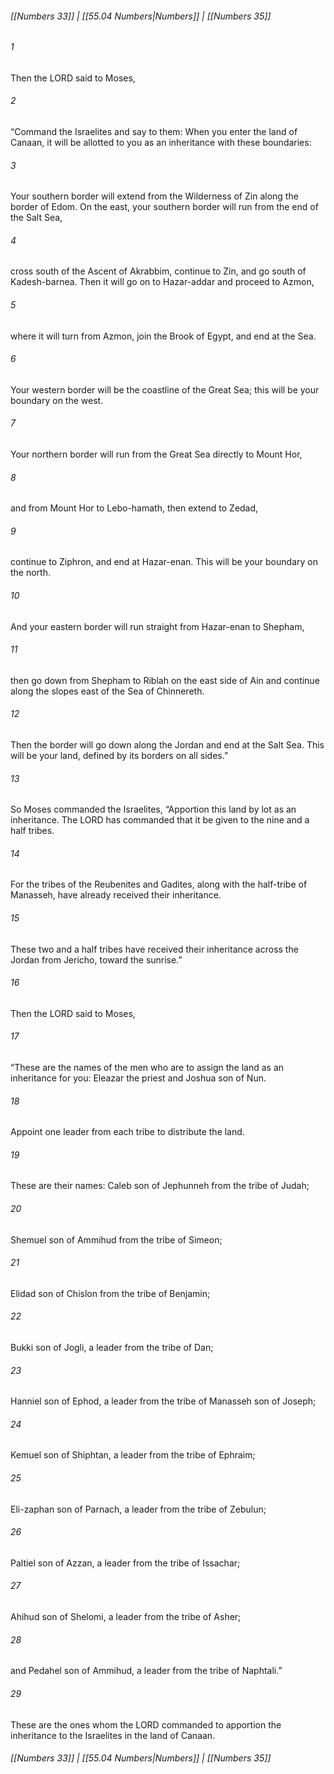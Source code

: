 
###### [[Numbers 33]] | [[55.04 Numbers|Numbers]] | [[Numbers 35]]

###### 1
Then the LORD said to Moses,
###### 2
“Command the Israelites and say to them: When you enter the land of Canaan, it will be allotted to you as an inheritance with these boundaries:
###### 3
Your southern border will extend from the Wilderness of Zin along the border of Edom. On the east, your southern border will run from the end of the Salt Sea,
###### 4
cross south of the Ascent of Akrabbim, continue to Zin, and go south of Kadesh-barnea. Then it will go on to Hazar-addar and proceed to Azmon,
###### 5
where it will turn from Azmon, join the Brook of Egypt, and end at the Sea.
###### 6
Your western border will be the coastline of the Great Sea; this will be your boundary on the west.
###### 7
Your northern border will run from the Great Sea directly to Mount Hor,
###### 8
and from Mount Hor to Lebo-hamath, then extend to Zedad,
###### 9
continue to Ziphron, and end at Hazar-enan. This will be your boundary on the north.
###### 10
And your eastern border will run straight from Hazar-enan to Shepham,
###### 11
then go down from Shepham to Riblah on the east side of Ain and continue along the slopes east of the Sea of Chinnereth.
###### 12
Then the border will go down along the Jordan and end at the Salt Sea. This will be your land, defined by its borders on all sides.”
###### 13
So Moses commanded the Israelites, “Apportion this land by lot as an inheritance. The LORD has commanded that it be given to the nine and a half tribes.
###### 14
For the tribes of the Reubenites and Gadites, along with the half-tribe of Manasseh, have already received their inheritance.
###### 15
These two and a half tribes have received their inheritance across the Jordan from Jericho, toward the sunrise.”
###### 16
Then the LORD said to Moses,
###### 17
“These are the names of the men who are to assign the land as an inheritance for you: Eleazar the priest and Joshua son of Nun.
###### 18
Appoint one leader from each tribe to distribute the land.
###### 19
These are their names: Caleb son of Jephunneh from the tribe of Judah;
###### 20
Shemuel son of Ammihud from the tribe of Simeon;
###### 21
Elidad son of Chislon from the tribe of Benjamin;
###### 22
Bukki son of Jogli, a leader from the tribe of Dan;
###### 23
Hanniel son of Ephod, a leader from the tribe of Manasseh son of Joseph;
###### 24
Kemuel son of Shiphtan, a leader from the tribe of Ephraim;
###### 25
Eli-zaphan son of Parnach, a leader from the tribe of Zebulun;
###### 26
Paltiel son of Azzan, a leader from the tribe of Issachar;
###### 27
Ahihud son of Shelomi, a leader from the tribe of Asher;
###### 28
and Pedahel son of Ammihud, a leader from the tribe of Naphtali.”
###### 29
These are the ones whom the LORD commanded to apportion the inheritance to the Israelites in the land of Canaan.

###### [[Numbers 33]] | [[55.04 Numbers|Numbers]] | [[Numbers 35]]
